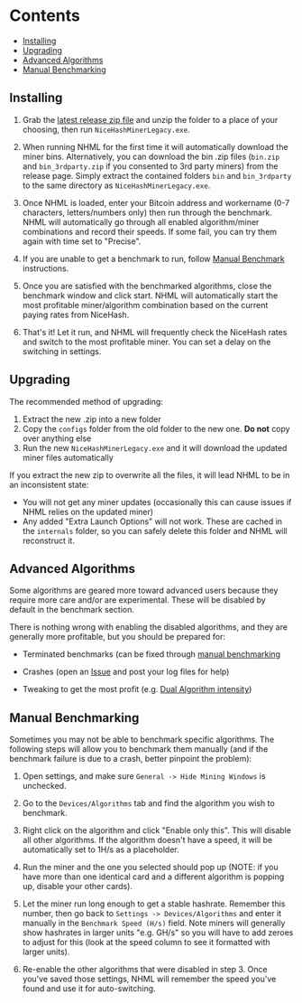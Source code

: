 # Contents

* [Installing](#installing)
* [Upgrading](#upgrading)
* [Advanced Algorithms](#advancedalgos)
* [Manual Benchmarking](#manualbenchmarking)

## <a name="installing"></a> Installing

1. Grab the [latest release zip file](https://github.com/NiceHash/NiceHashMinerLegacy/releases/latest) and unzip the folder to a place of your choosing, then run `NiceHashMinerLegacy.exe`.

2. When running NHML for the first time it will automatically download the miner bins. Alternatively, you can download the bin .zip files (`bin.zip` and `bin_3rdparty.zip` if you consented to 3rd party miners) from the release page. Simply extract the contained folders `bin` and `bin_3rdparty` to the same directory as `NiceHashMinerLegacy.exe`.

3. Once NHML is loaded, enter your Bitcoin address and workername (0-7 characters, letters/numbers only) then run through the benchmark. NHML will automatically go through all enabled algorithm/miner combinations and record their speeds. If some fail, you can try them again with time set to "Precise".

4. If you are unable to get a benchmark to run, follow [Manual Benchmark](#manualbenchmarking) instructions.

5. Once you are satisfied with the benchmarked algorithms, close the benchmark window and click start. NHML will automatically start the most profitable miner/algorithm combination based on the current paying rates from NiceHash.

6. That's it! Let it run, and NHML will frequently check the NiceHash rates and switch to the most profitable miner. You can set a delay on the switching in settings.

## <a name="upgrading"></a> Upgrading

The recommended method of upgrading:

1. Extract the new .zip into a new folder 
2. Copy the `configs` folder from the old folder to the new one. **Do not** copy over anything else
3. Run the new `NiceHashMinerLegacy.exe` and it will download the updated miner files automatically

If you extract the new zip to overwrite all the files, it will lead NHML to be in an inconsistent state:

* You will not get any miner updates (occasionally this can cause issues if NHML relies on the updated miner)
* Any added "Extra Launch Options" will not work. These are cached in the `internals` folder, so you can safely delete this folder and NHML will reconstruct it. 

## <a name="advancedalgos"></a> Advanced Algorithms

Some algorithms are geared more toward advanced users because they require more care and/or are experimental. These will be disabled by default in the benchmark section. 

There is nothing wrong with enabling the disabled algorithms, and they are generally more profitable, but you should be prepared for:

* Terminated benchmarks (can be fixed through [manual benchmarking](#manualbenchmarking)

* Crashes (open an [Issue](https://github.com/NiceHash/NiceHashMinerLegacy/issues) and post your log files for help)

* Tweaking to get the most profit (e.g. [Dual Algorithm intensity](https://github.com/NiceHash/NiceHashMinerLegacy/wiki/Tweaking-ClaymoreDual-Intensity))

## <a name="manualbenchmarking"></a> Manual Benchmarking

Sometimes you may not be able to benchmark specific algorithms. The following steps will allow you to benchmark them manually (and if the benchmark failure is due to a crash, better pinpoint the problem):

1. Open settings, and make sure `General -> Hide Mining Windows` is unchecked.

2. Go to the `Devices/Algorithms` tab and find the algorithm you wish to benchmark.

3. Right click on the algorithm and click "Enable only this". This will disable all other algorithms. If the algorithm doesn't have a speed, it will be automatically set to 1H/s as a placeholder.

5. Run the miner and the one you selected should pop up (NOTE: if you have more than one identical card and a different algorithm is popping up, disable your other cards). 

6. Let the miner run long enough to get a stable hashrate. Remember this number, then go back to `Settings -> Devices/Algorithms` and enter it manually in the `Benchmark Speed (H/s)` field. Note miners will generally show hashrates in larger units "e.g. GH/s" so you will have to add zeroes to adjust for this (look at the speed column to see it formatted with larger units).

7. Re-enable the other algorithms that were disabled in step 3. Once you've saved those settings, NHML will remember the speed you've found and use it for auto-switching.